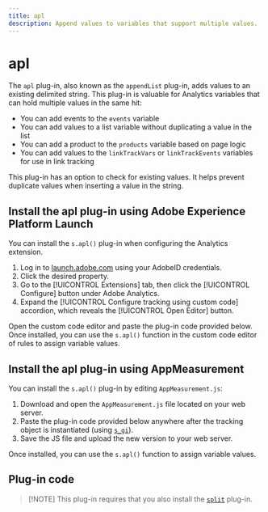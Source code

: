 ```yaml
---
title: apl
description: Append values to variables that support multiple values.
---
```


# apl

The `apl` plug-in, also known as the `appendList` plug-in, adds values to an existing delimited string. This plug-in is valuable for Analytics variables that can hold multiple values in the same hit:

* You can add events to the `events` variable
* You can add values to a list variable without duplicating a value in the list
* You can add a product to the `products` variable based on page logic
* You can add values to the `linkTrackVars` or `linkTrackEvents` variables for use in link tracking

This plug-in has an option to check for existing values. It helps prevent duplicate values when inserting a value in the string.

## Install the apl plug-in using Adobe Experience Platform Launch

You can install the `s.apl()` plug-in when configuring the Analytics extension.

1. Log in to [launch.adobe.com](https://launch.adobe.com) using your AdobeID credentials.
2. Click the desired property.
3. Go to the [!UICONTROL Extensions] tab, then click the [!UICONTROL Configure] button under Adobe Analytics.
4. Expand the [!UICONTROL Configure tracking using custom code] accordion, which reveals the [!UICONTROL Open Editor] button.

Open the custom code editor and paste the plug-in code provided below. Once installed, you can use the `s.apl()` function in the custom code editor of rules to assign variable values.

## Install the apl plug-in using AppMeasurement

You can install the `s.apl()` plug-in by editing `AppMeasurement.js`:

1. Download and open the `AppMeasurement.js` file located on your web server.
2. Paste the plug-in code provided below anywhere after the tracking object is instantiated (using [`s_gi`](../functions/s-gi.md)).
3. Save the JS file and upload the new version to your web server.

Once installed, you can use the `s.apl()` function to assign variable values.

## Plug-in code

> [!NOTE] This plug-in requires that you also install the [`split`](split.md) plug-in.
